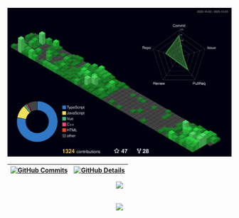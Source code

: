 ![Status](./profile-3d-contrib/profile-night-green.svg)

| [![GitHub Commits](http://github-profile-summary-cards.vercel.app/api/cards/productive-time?username=sanricl&theme=dracula&utcOffset=-3)](https://github.com/vn7n24fzkq/github-profile-summary-cards) | [![GitHub Details](http://github-profile-summary-cards.vercel.app/api/cards/profile-details?username=sanricl&theme=dracula)](https://github.com/vn7n24fzkq/github-profile-summary-cards) |
| ----------------------------------------------------------------------------------------------------------------------------------------------------------------------------------------------------- | ---------------------------------------------------------------------------------------------------------------------------------------------------------------------------------------- |

  <div align="center" >
<a href="https://skillicons.dev"   >
  <img src="https://skillicons.dev/icons?i=git, typescript,next,nodejs,express,docker,github,materialui,linux, styledcomponents,vercel,vite,mongodb,postgres" />
</a>
  <br />

  </div>

##

   <div align="center" >
     <img src="https://github-profile-trophy.vercel.app/?username=sanricl&row=1&column=6&theme=dracula&margin-w=15&margin-h=15"/>
  </div>
